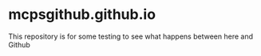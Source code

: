 # mcpsgithub.github.io
This repository is for some testing to see what happens between here and Github